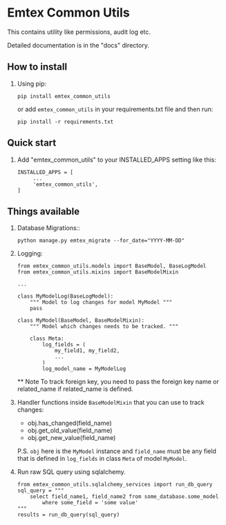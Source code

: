 # Emtex Common Utils

This contains utility like permissions, audit log etc.

Detailed documentation is in the "docs" directory.

## How to install

1. Using pip:
    
       pip install emtex_common_utils
    
    or add `emtex_common_utils` in your requirements.txt file and then run:
                
       pip install -r requirements.txt


## Quick start

1. Add "emtex_common_utils" to your INSTALLED_APPS setting like this:

       INSTALLED_APPS = [
            ...
            'emtex_common_utils',
       ]


## Things available

1. Database Migrations::

       python manage.py emtex_migrate --for_date="YYYY-MM-DD"

2. Logging:

       from emtex_common_utils.models import BaseModel, BaseLogModel
       from emtex_common_utils.mixins import BaseModelMixin

       ...

       class MyModelLog(BaseLogModel):
           """ Model to log changes for model MyModel """
           pass

       class MyModel(BaseModel, BaseModelMixin):
           """ Model which changes needs to be tracked. """

           class Meta:
               log_fields = (
                   my_field1, my_field2,
                   ...
               )
               log_model_name = MyModelLog
               
    ** Note
    To track foreign key, you need to pass the foreign key name or related_name if related_name is defined.
    
  
3. Handler functions inside `BaseModelMixin` that you can use to track changes:

    * obj.has_changed(field_name)
    * obj.get_old_value(field_name)
    * obj.get_new_value(field_name)

    P.S. `obj` here is the `MyModel` instance and `field_name` must be any field that is defined in `log_fields` in class `Meta` of model `MyModel`.
    
    
4. Run raw SQL query using sqlalchemy.

       from emtex_common_utils.sqlalchemy_services import run_db_query
       sql_query = """
           select field_name1, field_name2 from some_database.some_model
               where some_field = 'some value'
       """
       results = run_db_query(sql_query)
